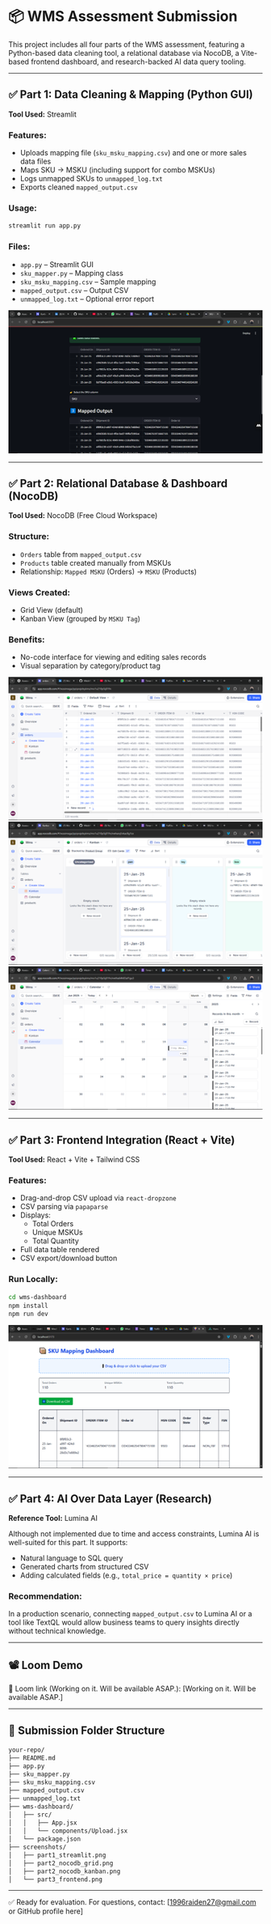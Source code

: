 # 📦 WMS Assessment Submission

This project includes all four parts of the WMS assessment, featuring a Python-based data cleaning tool, a relational database via NocoDB, a Vite-based frontend dashboard, and research-backed AI data query tooling.

---

## ✅ Part 1: Data Cleaning & Mapping (Python GUI)

**Tool Used:** Streamlit

### Features:

- Uploads mapping file (`sku_msku_mapping.csv`) and one or more sales data files
- Maps SKU → MSKU (including support for combo MSKUs)
- Logs unmapped SKUs to `unmapped_log.txt`
- Exports cleaned `mapped_output.csv`

### Usage:

```bash
streamlit run app.py
```

### Files:

- `app.py` – Streamlit GUI
- `sku_mapper.py` – Mapping class
- `sku_msku_mapping.csv` – Sample mapping
- `mapped_output.csv` – Output CSV
- `unmapped_log.txt` – Optional error report

![Streamlit UI](./screenshots/part1_streamlit.png)

---

## ✅ Part 2: Relational Database & Dashboard (NocoDB)

**Tool Used:** NocoDB (Free Cloud Workspace)

### Structure:

- `Orders` table from `mapped_output.csv`
- `Products` table created manually from MSKUs
- Relationship: `Mapped MSKU` (Orders) → `MSKU` (Products)

### Views Created:

- Grid View (default)
- Kanban View (grouped by `MSKU Tag`)

### Benefits:

- No-code interface for viewing and editing sales records
- Visual separation by category/product tag

![NocoDB Grid](./screenshots/part2_nocodb_grid.png)
![NocoDB Kanban](./screenshots/part2_nocodb_kanban.png)
![NocoDB Calendar](./screenshots/part2_nocodb_Calendar.png)

---

## ✅ Part 3: Frontend Integration (React + Vite)

**Tool Used:** React + Vite + Tailwind CSS

### Features:

- Drag-and-drop CSV upload via `react-dropzone`
- CSV parsing via `papaparse`
- Displays:
  - Total Orders
  - Unique MSKUs
  - Total Quantity
- Full data table rendered
- CSV export/download button

### Run Locally:

```bash
cd wms-dashboard
npm install
npm run dev
```

![React Frontend](./screenshots/part3_frontend.png)

---

## ✅ Part 4: AI Over Data Layer (Research)

**Reference Tool:** Lumina AI

Although not implemented due to time and access constraints, Lumina AI is well-suited for this part. It supports:

- Natural language to SQL query
- Generated charts from structured CSV
- Adding calculated fields (e.g., `total_price = quantity × price`)

### Recommendation:

In a production scenario, connecting `mapped_output.csv` to Lumina AI or a tool like TextQL would allow business teams to query insights directly without technical knowledge.

---

## 📽 Loom Demo

📎 Loom link (Working on it. Will be available ASAP.): [Working on it. Will be available ASAP.]

---

## 📁 Submission Folder Structure

```
your-repo/
├── README.md
├── app.py
├── sku_mapper.py
├── sku_msku_mapping.csv
├── mapped_output.csv
├── unmapped_log.txt
├── wms-dashboard/
│   ├── src/
│   │   ├── App.jsx
│   │   └── components/Upload.jsx
│   └── package.json
├── screenshots/
│   ├── part1_streamlit.png
│   ├── part2_nocodb_grid.png
│   ├── part2_nocodb_kanban.png
│   └── part3_frontend.png
```

---

✅ Ready for evaluation. For questions, contact: [1996raiden27@gmail.com or GitHub profile here]
